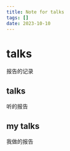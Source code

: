 ```yaml
---
title: Note for talks
tags: []
date: 2023-10-10
---
```


# talks

报告的记录

## talks

听的报告

## my talks

我做的报告
